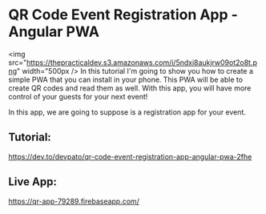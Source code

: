 # QR Code Event Registration App - Angular PWA
<img src="https://thepracticaldev.s3.amazonaws.com/i/5ndxi8aukjrw09ot2o8t.png" width="500px />
In this tutorial I'm going to show you how to create a simple PWA that you can install in your phone. This PWA will be able to create QR codes and read them as well. With this app, you will have more control of your guests for your next event! 


In this app, we are going to suppose is a registration app for your event.

## Tutorial:
https://dev.to/devpato/qr-code-event-registration-app-angular-pwa-2fhe

## Live App:
https://qr-app-79289.firebaseapp.com/
